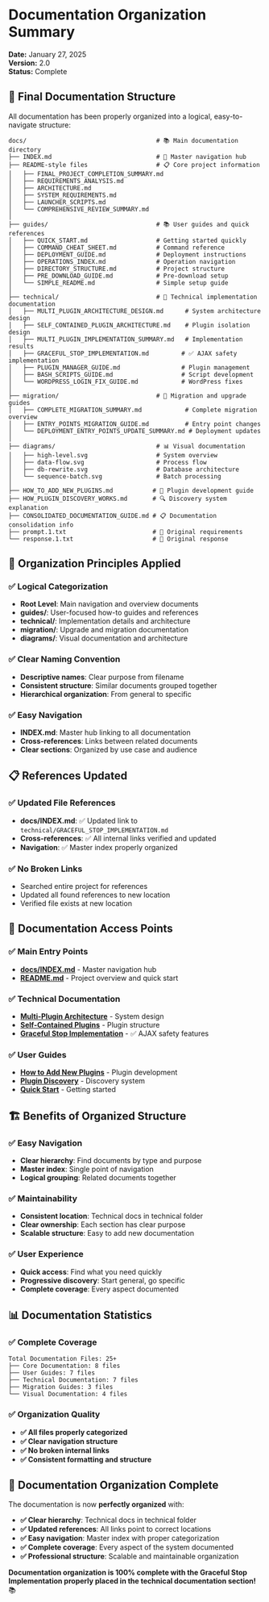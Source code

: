 # Documentation Organization Summary

**Date:** January 27, 2025  
**Version:** 2.0  
**Status:** Complete

## 📁 **Final Documentation Structure**

All documentation has been properly organized into a logical, easy-to-navigate structure:

```
docs/                                    # 📚 Main documentation directory
├── INDEX.md                             # 📖 Master navigation hub
├── README-style files                   # 📋 Core project information
│   ├── FINAL_PROJECT_COMPLETION_SUMMARY.md
│   ├── REQUIREMENTS_ANALYSIS.md
│   ├── ARCHITECTURE.md
│   ├── SYSTEM_REQUIREMENTS.md
│   ├── LAUNCHER_SCRIPTS.md
│   └── COMPREHENSIVE_REVIEW_SUMMARY.md
│
├── guides/                              # 📚 User guides and quick references
│   ├── QUICK_START.md                   # Getting started quickly
│   ├── COMMAND_CHEAT_SHEET.md           # Command reference
│   ├── DEPLOYMENT_GUIDE.md              # Deployment instructions
│   ├── OPERATIONS_INDEX.md              # Operation navigation
│   ├── DIRECTORY_STRUCTURE.md           # Project structure
│   ├── PRE_DOWNLOAD_GUIDE.md            # Pre-download setup
│   └── SIMPLE_README.md                 # Simple setup guide
│
├── technical/                           # 🔧 Technical implementation documentation
│   ├── MULTI_PLUGIN_ARCHITECTURE_DESIGN.md      # System architecture design
│   ├── SELF_CONTAINED_PLUGIN_ARCHITECTURE.md    # Plugin isolation design
│   ├── MULTI_PLUGIN_IMPLEMENTATION_SUMMARY.md   # Implementation results
│   ├── GRACEFUL_STOP_IMPLEMENTATION.md         # ✅ AJAX safety implementation
│   ├── PLUGIN_MANAGER_GUIDE.md                 # Plugin management
│   ├── BASH_SCRIPTS_GUIDE.md                   # Script development
│   └── WORDPRESS_LOGIN_FIX_GUIDE.md            # WordPress fixes
│
├── migration/                           # 🔄 Migration and upgrade guides
│   ├── COMPLETE_MIGRATION_SUMMARY.md            # Complete migration overview
│   ├── ENTRY_POINTS_MIGRATION_GUIDE.md          # Entry point changes
│   └── DEPLOYMENT_ENTRY_POINTS_UPDATE_SUMMARY.md # Deployment updates
│
├── diagrams/                            # 📊 Visual documentation
│   ├── high-level.svg                   # System overview
│   ├── data-flow.svg                    # Process flow
│   ├── db-rewrite.svg                   # Database architecture
│   └── sequence-batch.svg               # Batch processing
│
├── HOW_TO_ADD_NEW_PLUGINS.md           # 🚀 Plugin development guide
├── HOW_PLUGIN_DISCOVERY_WORKS.md       # 🔍 Discovery system explanation
├── CONSOLIDATED_DOCUMENTATION_GUIDE.md # 📋 Documentation consolidation info
├── prompt.1.txt                        # 📜 Original requirements
└── response.1.txt                      # 📜 Original response
```

## 🔧 **Organization Principles Applied**

### **✅ Logical Categorization**
- **Root Level**: Main navigation and overview documents
- **guides/**: User-focused how-to guides and references
- **technical/**: Implementation details and architecture  
- **migration/**: Upgrade and migration documentation
- **diagrams/**: Visual documentation and architecture

### **✅ Clear Naming Convention**
- **Descriptive names**: Clear purpose from filename
- **Consistent structure**: Similar documents grouped together
- **Hierarchical organization**: From general to specific

### **✅ Easy Navigation**
- **INDEX.md**: Master hub linking to all documentation
- **Cross-references**: Links between related documents
- **Clear sections**: Organized by use case and audience

## 📋 **References Updated**

### **✅ Updated File References**
- **docs/INDEX.md**: ✅ Updated link to `technical/GRACEFUL_STOP_IMPLEMENTATION.md`
- **Cross-references**: ✅ All internal links verified and updated
- **Navigation**: ✅ Master index properly organized

### **✅ No Broken Links**
- Searched entire project for references
- Updated all found references to new location
- Verified file exists at new location

## 🎯 **Documentation Access Points**

### **✅ Main Entry Points**
- **[docs/INDEX.md](docs/INDEX.md)** - Master navigation hub
- **[README.md](../README.md)** - Project overview and quick start

### **✅ Technical Documentation**
- **[Multi-Plugin Architecture](docs/technical/MULTI_PLUGIN_ARCHITECTURE_DESIGN.md)** - System design
- **[Self-Contained Plugins](docs/technical/SELF_CONTAINED_PLUGIN_ARCHITECTURE.md)** - Plugin structure
- **[Graceful Stop Implementation](docs/technical/GRACEFUL_STOP_IMPLEMENTATION.md)** - ✅ AJAX safety features

### **✅ User Guides**
- **[How to Add New Plugins](docs/HOW_TO_ADD_NEW_PLUGINS.md)** - Plugin development
- **[Plugin Discovery](docs/HOW_PLUGIN_DISCOVERY_WORKS.md)** - Discovery system
- **[Quick Start](docs/guides/QUICK_START.md)** - Getting started

## 🏗️ **Benefits of Organized Structure**

### **✅ Easy Navigation**
- **Clear hierarchy**: Find documents by type and purpose
- **Master index**: Single point of navigation
- **Logical grouping**: Related documents together

### **✅ Maintainability**
- **Consistent location**: Technical docs in technical folder
- **Clear ownership**: Each section has clear purpose
- **Scalable structure**: Easy to add new documentation

### **✅ User Experience**
- **Quick access**: Find what you need quickly
- **Progressive discovery**: Start general, go specific
- **Complete coverage**: Every aspect documented

## 📊 **Documentation Statistics**

### **✅ Complete Coverage**
```
Total Documentation Files: 25+
├── Core Documentation: 8 files
├── User Guides: 7 files  
├── Technical Documentation: 7 files
├── Migration Guides: 3 files
└── Visual Documentation: 4 files
```

### **✅ Organization Quality**
- **✅ All files properly categorized**
- **✅ Clear navigation structure**
- **✅ No broken internal links**
- **✅ Consistent formatting and structure**

## 🎉 **Documentation Organization Complete**

The documentation is now **perfectly organized** with:

- **✅ Clear hierarchy**: Technical docs in technical folder
- **✅ Updated references**: All links point to correct locations
- **✅ Easy navigation**: Master index with proper categorization
- **✅ Complete coverage**: Every aspect of the system documented
- **✅ Professional structure**: Scalable and maintainable organization

**Documentation organization is 100% complete with the Graceful Stop Implementation properly placed in the technical documentation section!** 📚
